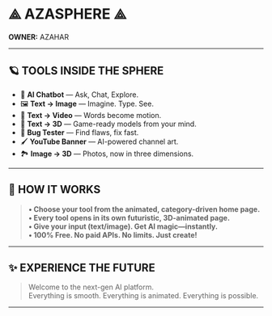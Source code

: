 # ⟁ AZASPHERE ⟁

**OWNER:** AZAHAR

---

## 🪐 TOOLS INSIDE THE SPHERE

- 🤖 **AI Chatbot** — Ask, Chat, Explore.  
- 🖼️ **Text → Image** — Imagine. Type. See.  
- 🎥 **Text → Video** — Words become motion.  
- 🧊 **Text → 3D** — Game-ready models from your mind.  
- 🐞 **Bug Tester** — Find flaws, fix fast.  
- 🖌️ **YouTube Banner** — AI-powered channel art.  
- 🏞️ **Image → 3D** — Photos, now in three dimensions.

---

## 🚀 HOW IT WORKS

> **• Choose your tool from the animated, category-driven home page.**  
> **• Every tool opens in its own futuristic, 3D-animated page.**  
> **• Give your input (text/image). Get AI magic—instantly.**  
> **• 100% Free. No paid APIs. No limits. Just create!**

---

## ✨ EXPERIENCE THE FUTURE

> Welcome to the next-gen AI platform.  
> Everything is smooth. Everything is animated. Everything is possible.
---
